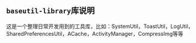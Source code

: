 ## `baseutil-library`库说明 ##
这是一个整理日常开发用到的工具库，比如：SystemUtil，ToastUtil，LogUtil，SharedPreferencesUtil，ACache，ActivityManager，CompressImg等等